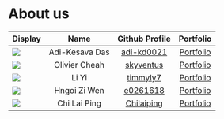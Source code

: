 # About us

Display | Name | Github Profile | Portfolio 
--------|:----:|:--------------:|:---------:
![](https://upload.wikimedia.org/wikipedia/en/b/b1/Portrait_placeholder.png) | Adi-Kesava Das | [adi-kd0021](https://github.com/adi-kd0021) | [Portfolio](team/adi-kd0021.md)
![](https://upload.wikimedia.org/wikipedia/en/b/b1/Portrait_placeholder.png) | Olivier Cheah | [skyventus](https://github.com/skyventus) | [Portfolio](team/skyventus.md)
![](https://upload.wikimedia.org/wikipedia/en/b/b1/Portrait_placeholder.png) | Li Yi | [timmyly7](https://github.com/timmyly7) | [Portfolio](team/timmyly7.md)
![](https://upload.wikimedia.org/wikipedia/en/b/b1/Portrait_placeholder.png) | Hngoi Zi Wen | [e0261618](https://github.com/e0261618) | [Portfolio](team/e0261618.md)
![](https://upload.wikimedia.org/wikipedia/en/b/b1/Portrait_placeholder.png) | Chi Lai Ping  | [Chilaiping](https://github.com/Chilaiping) | [Portfolio](team/chilaiping.md)

